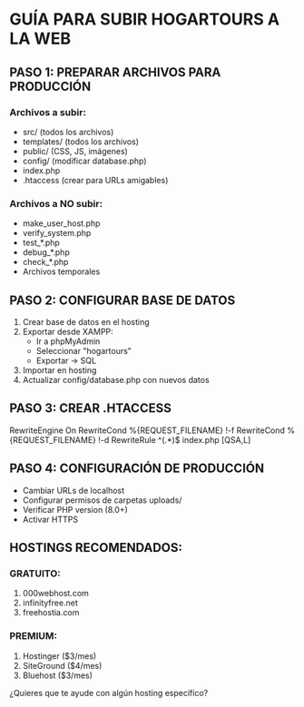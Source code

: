 # GUÍA PARA SUBIR HOGARTOURS A LA WEB

## PASO 1: PREPARAR ARCHIVOS PARA PRODUCCIÓN

### Archivos a subir:
- src/ (todos los archivos)
- templates/ (todos los archivos)  
- public/ (CSS, JS, imágenes)
- config/ (modificar database.php)
- index.php
- .htaccess (crear para URLs amigables)

### Archivos a NO subir:
- make_user_host.php
- verify_system.php
- test_*.php
- debug_*.php
- check_*.php
- Archivos temporales

## PASO 2: CONFIGURAR BASE DE DATOS

1. Crear base de datos en el hosting
2. Exportar desde XAMPP: 
   - Ir a phpMyAdmin
   - Seleccionar "hogartours"
   - Exportar → SQL
3. Importar en hosting
4. Actualizar config/database.php con nuevos datos

## PASO 3: CREAR .HTACCESS

RewriteEngine On
RewriteCond %{REQUEST_FILENAME} !-f
RewriteCond %{REQUEST_FILENAME} !-d
RewriteRule ^(.*)$ index.php [QSA,L]

## PASO 4: CONFIGURACIÓN DE PRODUCCIÓN

- Cambiar URLs de localhost
- Configurar permisos de carpetas uploads/
- Verificar PHP version (8.0+)
- Activar HTTPS

## HOSTINGS RECOMENDADOS:

### GRATUITO:
1. 000webhost.com
2. infinityfree.net
3. freehostia.com

### PREMIUM:
1. Hostinger ($3/mes)
2. SiteGround ($4/mes)
3. Bluehost ($3/mes)

¿Quieres que te ayude con algún hosting específico?
